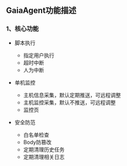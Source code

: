 ## GaiaAgent功能描述

### 1、核心功能
 - 脚本执行
    - 指定用户执行
    - 超时中断
    - 人为中断

 - 单机监控
    - 主机信息采集，默认定期推送，可远程调整
    - 主机监控采集，默认不推送，可远程调整
    - 监控页

 - 安全防范
    - 白名单检查
    - Body防篡改
    - 定期清理历史任务
    - 定期清理相关日志

